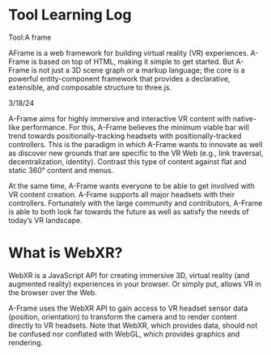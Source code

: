 # Tool Learning Log

Tool:A frame

AFrame is a web framework for building virtual reality (VR) experiences. A-Frame is based on top of HTML, making it simple to get started. But A-Frame is not just a 3D scene graph or a markup language; the core is a powerful entity-component framework that provides a declarative, extensible, and composable structure to three.js.



3/18/24

A-Frame aims for highly immersive and interactive VR content with native-like performance. For this, A-Frame believes the minimum viable bar will trend towards positionally-tracking headsets with positionally-tracked controllers. This is the paradigm in which A-Frame wants to innovate as well as discover new grounds that are specific to the VR Web (e.g., link traversal, decentralization, identity). Contrast this type of content against flat and static 360° content and menus.

At the same time, A-Frame wants everyone to be able to get involved with VR content creation. A-Frame supports all major headsets with their controllers. Fortunately with the large community and contributors, A-Frame is able to both look far towards the future as well as satisfy the needs of today’s VR landscape.

# What is WebXR?
WebXR is a JavaScript API for creating immersive 3D, virtual reality (and augmented reality) experiences in your browser. Or simply put, allows VR in the browser over the Web.

A-Frame uses the WebXR API to gain access to VR headset sensor data (position, orientation) to transform the camera and to render content directly to VR headsets. Note that WebXR, which provides data, should not be confused nor conflated with WebGL, which provides graphics and rendering.


<!-- 
https://aframe.io/docs/1.5.0/introduction/
* Things you tried, progress you made, etc
* Challenges, a-ha moments, etc
* Questions you still have
* What you're going to try next
-->
